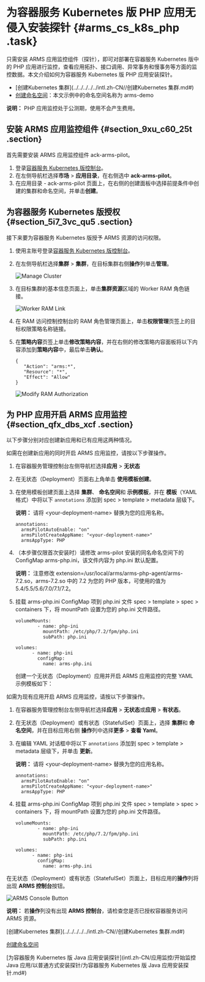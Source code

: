 # 为容器服务 Kubernetes 版 PHP 应用无侵入安装探针 {#arms_cs_k8s_php .task}

只需安装 ARMS 应用监控组件（探针），即可对部署在容器服务 Kubernetes 版中的 PHP 应用进行监控，查看应用拓扑、接口调用、异常事务和慢事务等方面的监控数据。本文介绍如何为容器服务 Kubernetes 版 PHP 应用安装探针。

-   [创建Kubernetes 集群](../../../../../intl.zh-CN//创建Kubernetes 集群.md#)
-   [创建命名空间](../../../../../intl.zh-CN/Kubernetes集群用户指南/命名空间管理/创建命名空间.md#)：本文示例中的命名空间名称为 arms-demo

**说明：** PHP 应用监控处于公测期，使用不会产生费用。

## 安装 ARMS 应用监控组件 {#section_9xu_c60_25t .section}

首先需要安装 ARMS 应用监控组件 ack-arms-pilot。

1.  登录[容器服务 Kubernetes 版控制台](https://cs.console.aliyun.com/#/k8s/overview)。
2.  在左侧导航栏选择**市场** \> **应用目录**，在右侧选中 **ack-arms-pilot**。
3.  在应用目录 - ack-arms-pilot 页面上，在右侧的创建面板中选择前提条件中创建的集群和命名空间，并单击**创建**。

## 为容器服务 Kubernetes 版授权 {#section_5i7_3vc_qu5 .section}

接下来要为容器服务 Kubernetes 版授予 ARMS 资源的访问权限。

1.  使用主账号登录[容器服务 Kubernetes 版控制台](https://cs.console.aliyun.com/#/k8s/overview)。
2.  在左侧导航栏选择**集群** \> **集群**，在目标集群右侧**操作**列单击**管理**。 

    ![Manage Cluster](http://static-aliyun-doc.oss-cn-hangzhou.aliyuncs.com/assets/img/1135134/156507718753701_zh-CN.png)

3.  在目标集群的基本信息页面上，单击**集群资源**区域的 Worker RAM 角色链接。 

    ![Worker RAM Link](http://static-aliyun-doc.oss-cn-hangzhou.aliyuncs.com/assets/img/1135134/156507718753704_zh-CN.png)

4.  在 RAM 访问控制控制台的 RAM 角色管理页面上，单击**权限管理**页签上的目标权限策略名称链接。
5.  在**策略内容**页签上单击**修改策略内容**，并在右侧的修改策略内容面板将以下内容添加到**策略内容**中，最后单击**确认**。 

    ``` {#d7e144}
    {
       "Action": "arms:*",
       "Resource": "*",
       "Effect": "Allow"
    }
    ```

    ![Modify RAM Authorization](http://static-aliyun-doc.oss-cn-hangzhou.aliyuncs.com/assets/img/1135134/156507718753703_zh-CN.png)


## 为 PHP 应用开启 ARMS 应用监控 {#section_qfx_dbs_xcf .section}

以下步骤分别对应创建新应用和已有应用这两种情况。

如需在创建新应用的同时开启 ARMS 应用监控，请按以下步骤操作。

1.  在容器服务管理控制台左侧导航栏选择**应用** \> **无状态**
2.  在无状态（Deployment）页面右上角单击 **使用模板创建**。
3.  在使用模板创建页面上选择 **集群**、 **命名空间**和 **示例模板**，并在 **模板**（YAML 格式）中将以下 `annotations` 添加到 spec \> template \> metadata 层级下。 

    **说明：** 请将 <your-deployment-name\> 替换为您的应用名称。

    ``` {#d7e380}
    annotations:
      armsPilotAutoEnable: "on"
      armsPilotCreateAppName: "<your-deployment-name>"
      armsAppType: PHP                                
    ```

4.  （本步骤仅限首次安装时）请修改 arms-pilot 安装的同名命名空间下的 ConfigMap arms-php.ini，该文件内容为 php.ini 默认配置。 

    **说明：** 注意修改 extension=/usr/local/arms/arms-php-agent/arms-7.2.so，arms-7.2.so 中的 7.2 为您的 PHP 版本，可使用的值为 5.4/5.5/5.6/7.0/7.1/7.2。

5.  挂载 arms-php.ini ConfigMap 项到 php.ini 文件 spec \> template \> spec \> containers 下，将 mountPath 设置为您的 php.ini 文件路径。 

    ``` {#d7e429}
    volumeMounts:
            - name: php-ini
              mountPath: /etc/php/7.2/fpm/php.ini
              subPath: php.ini
    ```

    ``` {#d7e432}
    volumes:
          - name: php-ini
            configMap:
              name: arms-php.ini
    ```

    创建一个无状态（Deployment）应用并开启 ARMS 应用监控的完整 YAML 示例模板如下：


如需为现有应用开启 ARMS 应用监控，请按以下步骤操作。

1.  在容器服务管理控制台左侧导航栏选择**应用** \> **无状态**或**应用** \> **有状态**。
2.  在无状态（Deployment）或有状态（StatefulSet）页面上，选择 **集群**和 **命名空间**，并在目标应用右侧 **操作**列中选择**更多** \> **查看 Yaml**。
3.  在编辑 YAML 对话框中将以下 `annotations` 添加到 spec \> template \> metadata 层级下，并单击 **更新**。 

    **说明：** 请将 <your-deployment-name\> 替换为您的应用名称。

    ``` {#d7e519}
    annotations:
      armsPilotAutoEnable: "on"
      armsPilotCreateAppName: "<your-deployment-name>"
      armsAppType: PHP                                
    ```

4.  挂载 arms-php.ini ConfigMap 项到 php.ini 文件 spec \> template \> spec \> containers 下，将 mountPath 设置为您的 php.ini 文件路径。 

    ``` {#d7e545}
    volumeMounts:
            - name: php-ini
              mountPath: /etc/php/7.2/fpm/php.ini
              subPath: php.ini
    ```

    ``` {#d7e548}
    volumes:
          - name: php-ini
            configMap:
              name: arms-php.ini
    ```


在无状态（Deployment）或有状态（StatefulSet）页面上，目标应用的**操作**列将出现 **ARMS 控制台**按钮。

![ARMS Console Button](http://static-aliyun-doc.oss-cn-hangzhou.aliyuncs.com/assets/img/1135134/156507718753712_zh-CN.png)

**说明：** 若**操作**列没有出现 **ARMS 控制台**，请检查您是否已授权容器服务访问 ARMS 资源。

[创建Kubernetes 集群](../../../../../intl.zh-CN//创建Kubernetes 集群.md#)

[创建命名空间](../../../../../intl.zh-CN/Kubernetes集群用户指南/命名空间管理/创建命名空间.md#)

[为容器服务 Kubernetes 版 Java 应用安装探针](intl.zh-CN/应用监控/开始监控 Java 应用/以普通方式安装探针/为容器服务 Kubernetes 版 Java 应用安装探针.md#)

